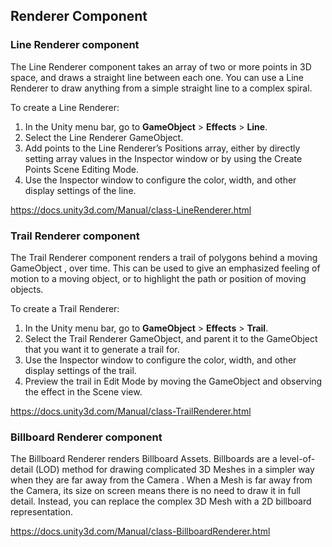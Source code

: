 ## Renderer Component




### Line Renderer component
The Line Renderer component takes an array of two or more points in 3D space, and draws a straight line between each one. You can use a Line Renderer to draw anything from a simple straight line to a complex spiral.

To create a Line Renderer:

1.  In the Unity menu bar, go to **GameObject** > **Effects** > **Line**.
2.  Select the Line Renderer GameObject.
3.  Add points to the Line Renderer’s Positions array, either by directly setting array values in the Inspector
 window or by using the Create Points Scene Editing Mode.
4.  Use the Inspector window to configure the color, width, and other display settings of the line.

https://docs.unity3d.com/Manual/class-LineRenderer.html

### Trail Renderer component
The Trail Renderer component renders a trail of polygons behind a moving GameObject
, over time. This can be used to give an emphasized feeling of motion to a moving object, or to highlight the path or position of moving objects.

To create a Trail Renderer:

1.  In the Unity menu bar, go to **GameObject** > **Effects** > **Trail**.
2.  Select the Trail Renderer GameObject, and parent it to the GameObject that you want it to generate a trail for.
3.  Use the Inspector window to configure the color, width, and other display settings of the trail.
4.  Preview the trail in Edit Mode by moving the GameObject and observing the effect in the Scene view.

 https://docs.unity3d.com/Manual/class-TrailRenderer.html


### Billboard Renderer component
The Billboard Renderer renders Billboard Assets. Billboards are a level-of-detail (LOD) method for drawing complicated 3D Meshes in a simpler way when they are far away from the Camera
. When a Mesh is far away from the Camera, its size on screen means there is no need to draw it in full detail. Instead, you can replace the complex 3D Mesh with a 2D billboard representation.
 
https://docs.unity3d.com/Manual/class-BillboardRenderer.html




